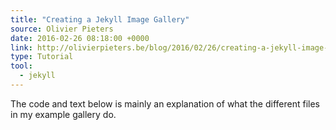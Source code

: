 ```yaml
---
title: "Creating a Jekyll Image Gallery"
source: Olivier Pieters
date: 2016-02-26 08:18:00 +0000
link: http://olivierpieters.be/blog/2016/02/26/creating-a-jekyll-image-gallery.html
type: Tutorial
tool:
  - jekyll
---
```

The code and text below is mainly an explanation of what the different files in my example gallery do.

